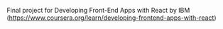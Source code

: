 Final project for Developing Front-End Apps with React by IBM (https://www.coursera.org/learn/developing-frontend-apps-with-react)
